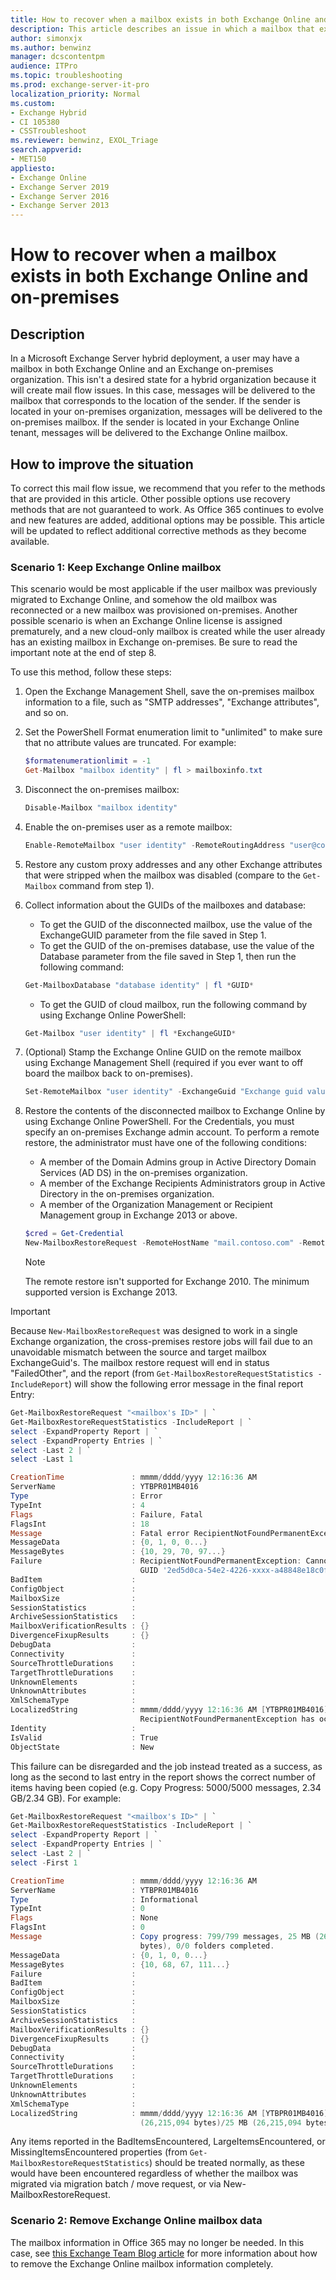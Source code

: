 ```yaml
---
title: How to recover when a mailbox exists in both Exchange Online and on-premises
description: This article describes an issue in which a mailbox that exists in both Exchange Online and on-premises. Provides two solutions.
author: simonxjx
ms.author: benwinz
manager: dcscontentpm
audience: ITPro 
ms.topic: troubleshooting 
ms.prod: exchange-server-it-pro
localization_priority: Normal
ms.custom: 
- Exchange Hybrid
- CI 105380
- CSSTroubleshoot
ms.reviewer: benwinz, EXOL_Triage
search.appverid: 
- MET150
appliesto:
- Exchange Online
- Exchange Server 2019
- Exchange Server 2016
- Exchange Server 2013
---
```

# How to recover when a mailbox exists in both Exchange Online and on-premises

## Description

In a Microsoft Exchange Server hybrid deployment, a user may have a mailbox in both Exchange Online and an Exchange on-premises organization. This isn't a desired state for a hybrid organization because it will create mail flow issues. In this case, messages will be delivered to the mailbox that corresponds to the location of the sender. If the sender is located in your on-premises organization, messages will be delivered to the on-premises mailbox. If the sender is located in your Exchange Online tenant, messages will be delivered to the Exchange Online mailbox.

## How to improve the situation

To correct this mail flow issue, we recommend that you refer to the methods that are provided in this article. Other possible options use recovery methods that are not guaranteed to work. As Office 365 continues to evolve and new features are added, additional options may be possible. This article will be updated to reflect additional corrective methods as they become available.

### Scenario 1: Keep Exchange Online mailbox

This scenario would be most applicable if the user mailbox was previously migrated to Exchange Online, and somehow the old mailbox was reconnected or a new mailbox was provisioned on-premises. Another possible scenario is when an Exchange Online license is assigned prematurely, and a new cloud-only mailbox is created while the user already has an existing mailbox in Exchange on-premises. Be sure to read the important note at the end of step 8.

To use this method, follow these steps:

1. Open the Exchange Management Shell, save the on-premises mailbox information to a file, such as "SMTP addresses", "Exchange attributes", and so on.

2. Set the PowerShell Format enumeration limit to "unlimited" to make sure that no attribute values are truncated. For example:

    ```powershell
    $formatenumerationlimit = -1
    Get-Mailbox "mailbox identity" | fl > mailboxinfo.txt
    ```

3. Disconnect the on-premises mailbox:

    ```powershell
    Disable-Mailbox "mailbox identity"
    ```

4. Enable the on-premises user as a remote mailbox:

    ```powershell
    Enable-RemoteMailbox "user identity" -RemoteRoutingAddress "user@contoso.mail.onmicrosoft.com"
    ```

5. Restore any custom proxy addresses and any other Exchange attributes that were stripped when the mailbox was disabled (compare to the `Get-Mailbox` command from step 1).

6. Collect information about the GUIDs of the mailboxes and database:
    - To get the GUID of the disconnected mailbox, use the value of the ExchangeGUID parameter from the file saved in Step 1.
    - To get the GUID of the on-premises database, use the value of the Database parameter from the file saved in Step 1, then run the following command:
  
    ```powershell
    Get-MailboxDatabase "database identity" | fl *GUID*
    ```  
    - To get the GUID of cloud mailbox, run the following command by using Exchange Online PowerShell:
  
    ```powershell
    Get-Mailbox "user identity" | fl *ExchangeGUID*
    ```  
    
7. (Optional) Stamp the Exchange Online GUID on the remote mailbox using Exchange Management Shell (required if you ever want to off board the mailbox back to on-premises).

    ```powershell
    Set-RemoteMailbox "user identity" -ExchangeGuid "Exchange guid value of Exchange Online mailbox"
    ```
    
8. Restore the contents of the disconnected mailbox to Exchange Online by using Exchange Online PowerShell. For the Credentials, you must specify an on-premises Exchange admin account. To perform a remote restore, the administrator must have one of the following conditions:

   - A member of the Domain Admins group in Active Directory Domain Services (AD DS) in the on-premises organization.
   - A member of the Exchange Recipients Administrators group in Active Directory in the on-premises organization.
   - A member of the Organization Management or Recipient Management group in Exchange 2013 or above.

    ```powershell
    $cred = Get-Credential
    New-MailboxRestoreRequest -RemoteHostName "mail.contoso.com" -RemoteCredential $cred -SourceStoreMailbox "exchange guid of disconnected mailbox" -TargetMailbox "exchange guid of cloud mailbox" -RemoteDatabaseGuid "guid of on-premises database" -RemoteRestoreType DisconnectedMailbox
    ```

    > [!NOTE]
    > The remote restore isn't supported for Exchange 2010. The minimum supported version is Exchange 2013.

> [!IMPORTANT]
> Because `New-MailboxRestoreRequest` was designed to work in a single Exchange organization, the cross-premises restore jobs will fail due to an unavoidable mismatch between the source and target mailbox ExchangeGuid's.  The mailbox restore request will end in status "FailedOther", and the report (from `Get-MailboxRestoreRequestStatistics -IncludeReport`) will show the following error message in the final report Entry:

```powershell
Get-MailboxRestoreRequest "<mailbox's ID>" | `
Get-MailboxRestoreRequestStatistics -IncludeReport | `
select -ExpandProperty Report | `
select -ExpandProperty Entries | `
select -Last 2 | `
select -Last 1

CreationTime               : mmmm/dddd/yyyy 12:16:36 AM
ServerName                 : YTBPR01MB4016
Type                       : Error
TypeInt                    : 4
Flags                      : Failure, Fatal
FlagsInt                   : 18
Message                    : Fatal error RecipientNotFoundPermanentException has occurred.
MessageData                : {0, 1, 0, 0...}
MessageBytes               : {10, 29, 70, 97...}
Failure                    : RecipientNotFoundPermanentException: Cannot find a recipient that has mailbox
                             GUID '2ed5d0ca-54e2-4226-xxxx-a48848e18c0f'.
BadItem                    :
ConfigObject               :
MailboxSize                :
SessionStatistics          :
ArchiveSessionStatistics   :
MailboxVerificationResults : {}
DivergenceFixupResults     : {}
DebugData                  :
Connectivity               :
SourceThrottleDurations    :
TargetThrottleDurations    :
UnknownElements            :
UnknownAttributes          :
XmlSchemaType              :
LocalizedString            : mmmm/dddd/yyyy 12:16:36 AM [YTBPR01MB4016] Fatal error
                             RecipientNotFoundPermanentException has occurred.
Identity                   :
IsValid                    : True
ObjectState                : New
```

This failure can be disregarded and the job instead treated as a success, as long as the second to last entry in the report shows the correct number of items having been copied (e.g. Copy Progress: 5000/5000 messages, 2.34 GB/2.34 GB).  For example:

```powershell
Get-MailboxRestoreRequest "<mailbox's ID>" | `
Get-MailboxRestoreRequestStatistics -IncludeReport | `
select -ExpandProperty Report | `
select -ExpandProperty Entries | `
select -Last 2 | `
select -First 1

CreationTime               : mmmm/dddd/yyyy 12:16:36 AM
ServerName                 : YTBPR01MB4016
Type                       : Informational
TypeInt                    : 0
Flags                      : None
FlagsInt                   : 0
Message                    : Copy progress: 799/799 messages, 25 MB (26,215,094 bytes)/25 MB (26,215,094
                             bytes), 0/0 folders completed.
MessageData                : {0, 1, 0, 0...}
MessageBytes               : {10, 68, 67, 111...}
Failure                    :
BadItem                    :
ConfigObject               :
MailboxSize                :
SessionStatistics          :
ArchiveSessionStatistics   :
MailboxVerificationResults : {}
DivergenceFixupResults     : {}
DebugData                  :
Connectivity               :
SourceThrottleDurations    :
TargetThrottleDurations    :
UnknownElements            :
UnknownAttributes          :
XmlSchemaType              :
LocalizedString            : mmmm/dddd/yyyy 12:16:36 AM [YTBPR01MB4016] Copy progress: 799/799 messages, 25 MB
                             (26,215,094 bytes)/25 MB (26,215,094 bytes), 0/0 folders completed.
```

Any items reported in the BadItemsEncountered, LargeItemsEncountered, or MissingItemsEncountered properties (from `Get-MailboxRestoreRequestStatistics`) should be treated normally, as these would have been encountered regardless of whether the mailbox was migrated via migration batch / move request, or via New-MailboxRestoreRequest.

### Scenario 2: Remove Exchange Online mailbox data

The mailbox information in Office 365 may no longer be needed. In this case, see [this Exchange Team Blog article](https://techcommunity.microsoft.com/t5/Exchange-Team-Blog/Permanently-Clear-Previous-Mailbox-Info/ba-p/607619) for more information about how to remove the Exchange Online mailbox information completely.
